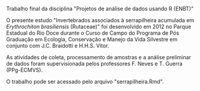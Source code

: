 Trabalho final da disciplina "Projetos de análise de dados usando R (ENBT)"

O presente estudo "Invertebrados associados à serrapilheira acumulada em *Erythrochiton brasiliensis* (Rutaceae)" foi desenvolvido em 2012 no Parque Estadual do Rio Doce durante o Curso de Campo do Programa de Pós Graduação em Ecologia, Conservação e Manejo da Vida Silvestre em conjunto com J.C. Braidotti e H.H.S. Vitor. 

As atividades de coleta, processamento de amostras e a análise preliminar de dados foram supervisionada pelos professores F. Neves e T. Guerra (PPg-ECMVS).

O trabalho pode ser acessado pelo arquivo "serrapilheira.Rmd".
